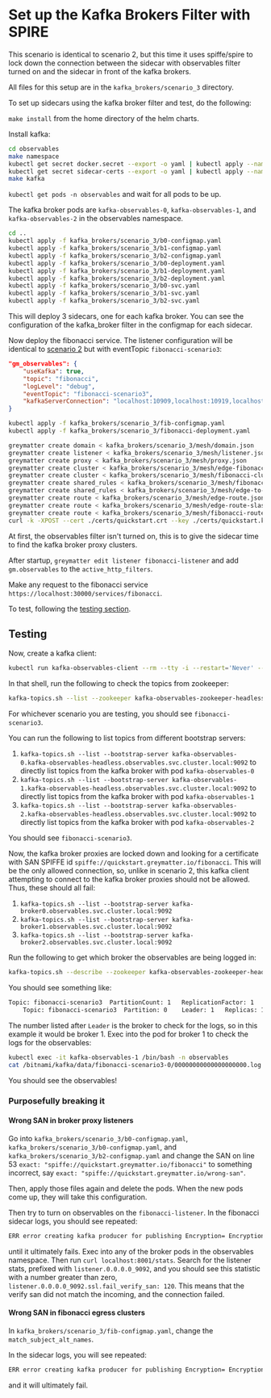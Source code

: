 # Set up the Kafka Brokers Filter with SPIRE

This scenario is identical to scenario 2, but this time it uses spiffe/spire to lock down the connection between the sidecar with observables filter turned on and the sidecar in front of the kafka brokers.

All files for this setup are in the `kafka_brokers/scenario_3` directory.

To set up sidecars using the kafka broker filter and test, do the following:

`make install` from the home directory of the helm charts.

Install kafka:

```bash
cd observables
make namespace
kubectl get secret docker.secret --export -o yaml | kubectl apply --namespace=observables -f -
kubectl get secret sidecar-certs --export -o yaml | kubectl apply --namespace=observables -f -
make kafka
```

`kubectl get pods -n observables` and wait for all pods to be up.

The kafka broker pods are `kafka-observables-0`, `kafka-observables-1`, and `kafka-observables-2` in the observables namespace.

```bash
cd ..
kubectl apply -f kafka_brokers/scenario_3/b0-configmap.yaml
kubectl apply -f kafka_brokers/scenario_3/b1-configmap.yaml
kubectl apply -f kafka_brokers/scenario_3/b2-configmap.yaml
kubectl apply -f kafka_brokers/scenario_3/b0-deployment.yaml
kubectl apply -f kafka_brokers/scenario_3/b1-deployment.yaml
kubectl apply -f kafka_brokers/scenario_3/b2-deployment.yaml
kubectl apply -f kafka_brokers/scenario_3/b0-svc.yaml
kubectl apply -f kafka_brokers/scenario_3/b1-svc.yaml
kubectl apply -f kafka_brokers/scenario_3/b2-svc.yaml
```

This will deploy 3 sidecars, one for each kafka broker.  You can see the configuration of the kafka_broker filter in the configmap for each sidecar.

Now deploy the fibonacci service. The listener configuration will be identical to [scenario 2](../README.md#scenario-2) but with eventTopic `fibonacci-scenario3`:

```json
"gm_observables": {
    "useKafka": true,
    "topic": "fibonacci",
    "logLevel": "debug",
    "eventTopic": "fibonacci-scenario3",
    "kafkaServerConnection": "localhost:10909,localhost:10919,localhost:10929"
}
```

```bash
kubectl apply -f kafka_brokers/scenario_3/fib-configmap.yaml
kubectl apply -f kafka_brokers/scenario_3/fibonacci-deployment.yaml

greymatter create domain < kafka_brokers/scenario_3/mesh/domain.json
greymatter create listener < kafka_brokers/scenario_3/mesh/listener.json
greymatter create proxy < kafka_brokers/scenario_3/mesh/proxy.json
greymatter create cluster < kafka_brokers/scenario_3/mesh/edge-fibonacci-cluster.json
greymatter create cluster < kafka_brokers/scenario_3/mesh/fibonacci-cluster.json
greymatter create shared_rules < kafka_brokers/scenario_3/mesh/fibonacci-rules.json
greymatter create shared_rules < kafka_brokers/scenario_3/mesh/edge-to-fibonacci-rules.json
greymatter create route < kafka_brokers/scenario_3/mesh/edge-route.json
greymatter create route < kafka_brokers/scenario_3/mesh/edge-route-slash.json
greymatter create route < kafka_brokers/scenario_3/mesh/fibonacci-route.json
curl -k -XPOST --cert ./certs/quickstart.crt --key ./certs/quickstart.key https://localhost:30000/services/catalog/latest/clusters -d "@kafka_brokers/scenario_3/mesh/catalog.json"
```

At first, the observables filter isn't turned on, this is to give the sidecar time to find the kafka broker proxy clusters.

After startup, `greymatter edit listener fibonacci-listener` and add `gm.observables` to the `active_http_filters`.

Make any request to the fibonacci service `https://localhost:30000/services/fibonacci`.

To test, following the [testing section](#testing).

## Testing

Now, create a kafka client:

```bash
kubectl run kafka-observables-client --rm --tty -i --restart='Never' --image docker.io/bitnami/kafka:2.4.0-debian-9-r22 --namespace observables --command -- bash
```

In that shell, run the following to check the topics from zookeeper:

```bash
kafka-topics.sh --list --zookeeper kafka-observables-zookeeper-headless.observables.svc.cluster.local:2181
```

For whichever scenario you are testing, you should see `fibonacci-scenario3`.

You can run the following to list topics from different bootstrap servers:

1. `kafka-topics.sh --list --bootstrap-server kafka-observables-0.kafka-observables-headless.observables.svc.cluster.local:9092` to directly list topics from the kafka broker with pod `kafka-observables-0`
2. `kafka-topics.sh --list --bootstrap-server kafka-observables-1.kafka-observables-headless.observables.svc.cluster.local:9092` to directly list topics from the kafka broker with pod `kafka-observables-1`
3. `kafka-topics.sh --list --bootstrap-server kafka-observables-2.kafka-observables-headless.observables.svc.cluster.local:9092` to directly list topics from the kafka broker with pod `kafka-observables-2`

You should see `fibonacci-scenario3`.

Now, the kafka broker proxies are locked down and looking for a certificate with SAN SPIFFE id `spiffe://quickstart.greymatter.io/fibonacci`. This will be the only allowed connection, so, unlike in scenario 2, this kafka client attempting to connect to the kafka broker proxies should not be allowed. Thus, these should all fail:

1. `kafka-topics.sh --list --bootstrap-server kafka-broker0.observables.svc.cluster.local:9092`
2. `kafka-topics.sh --list --bootstrap-server kafka-broker1.observables.svc.cluster.local:9092`
3. `kafka-topics.sh --list --bootstrap-server kafka-broker2.observables.svc.cluster.local:9092`

Run the following to get which broker the observables are being logged in:

```bash
kafka-topics.sh --describe --zookeeper kafka-observables-zookeeper-headless.observables.svc.cluster.local:2181 --topic fibonacci-scenario3
```

You should see something like:

```bash
Topic: fibonacci-scenario3	PartitionCount: 1	ReplicationFactor: 1	Configs: 
	Topic: fibonacci-scenario3	Partition: 0	Leader: 1	Replicas: 1	Isr: 1
```

The number listed after `Leader` is the broker to check for the logs, so in this example it would be broker 1. Exec into the pod for broker 1 to check the logs for the observables:

```bash
kubectl exec -it kafka-observables-1 /bin/bash -n observables
cat /bitnami/kafka/data/fibonacci-scenario3-0/00000000000000000000.log
```

You should see the observables!

### Purposefully breaking it

#### Wrong SAN in broker proxy listeners

Go into `kafka_brokers/scenario_3/b0-configmap.yaml`, `kafka_brokers/scenario_3/b0-configmap.yaml`, and `kafka_brokers/scenario_3/b2-configmap.yaml` and change the SAN on line 53 `exact: "spiffe://quickstart.greymatter.io/fibonacci"` to something incorrect, say `exact: "spiffe://quickstart.greymatter.io/wrong-san"`.

Then, apply those files again and delete the pods. When the new pods come up, they will take this configuration.

Then try to turn on observables on the `fibonacci-listener`. In the fibonacci sidecar logs, you should see repeated:

```bash
ERR error creating kafka producer for publishing Encryption= EncryptionKeyID=0 Filter=Observables Topic=fibonacci err="kafka: client has run out of available brokers to talk to (Is your cluster reachable?)"
```

until it ultimately fails.  Exec into any of the broker pods in the observables namespace. Then run `curl localhost:8001/stats`.  Search for the listener stats, prefixed with `listener.0.0.0.0_9092`, and you should see this statistic with a number greater than zero, `listener.0.0.0.0_9092.ssl.fail_verify_san: 120`. This means that the verify san did not match the incoming, and the connection failed.

#### Wrong SAN in fibonacci egress clusters

In `kafka_brokers/scenario_3/fib-configmap.yaml`, change the `match_subject_alt_names`.

In the sidecar logs, you will see repeated:

```bash
ERR error creating kafka producer for publishing Encryption= EncryptionKeyID=0 Filter=Observables Topic=fibonacci err="kafka: client has run out of available brokers to talk to (Is your cluster reachable?)"
```

and it will ultimately fail.
